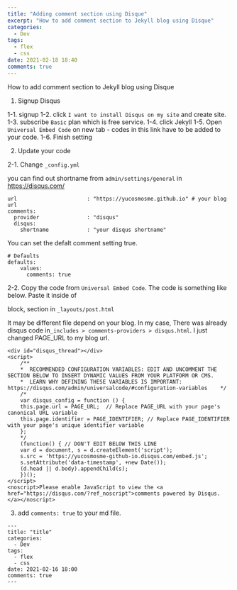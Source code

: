 ```yaml
---
title: "Adding comment section using Disque"
excerpt: "How to add comment section to Jekyll blog using Disque"
categories:
  - Dev
tags:
  - flex
  - css
date: 2021-02-18 18:40
comments: true 
---
```


How to add comment section to Jekyll blog using Disque

1. Signup Disqus 

1-1. signup 
1-2. click `I want to install Disqus on my site` and create site.
1-3. subscribe `Basic` plan which is free service.
1-4. click Jekyll
1-5. Open `Universal Embed Code` on new tab - codes in this link have to be added to your code.
1-6. Finish setting

2. Update your code

2-1. Change `_config.yml`

you can find out shortname from `admin/settings/general` in https://disqus.com/

```
url                      : "https://yucosmosme.github.io" # your blog url
comments:
  provider               : "disqus"
  disqus:
    shortname            : "your disqus shortname" 

```

You can set the defalt comment setting true.
```
# Defaults
defaults:
    values:
      comments: true
```
2-2. Copy the code from `Universal Embed Code`. The code is something like below. Paste it inside of <article> block, <insert your code> section in  `_layouts/post.html` 

It may be different file depend on your blog. In my case, There was already disqus code in`_includes > comments-providers > disqus.html`. I just changed PAGE_URL to my blog url.

```
<div id="disqus_thread"></div>
<script>
    /**
    *  RECOMMENDED CONFIGURATION VARIABLES: EDIT AND UNCOMMENT THE SECTION BELOW TO INSERT DYNAMIC VALUES FROM YOUR PLATFORM OR CMS.
    *  LEARN WHY DEFINING THESE VARIABLES IS IMPORTANT: https://disqus.com/admin/universalcode/#configuration-variables    */
    /*
    var disqus_config = function () {
    this.page.url = PAGE_URL;  // Replace PAGE_URL with your page's canonical URL variable
    this.page.identifier = PAGE_IDENTIFIER; // Replace PAGE_IDENTIFIER with your page's unique identifier variable
    };
    */
    (function() { // DON'T EDIT BELOW THIS LINE
    var d = document, s = d.createElement('script');
    s.src = 'https://yucosmosme-github-io.disqus.com/embed.js';
    s.setAttribute('data-timestamp', +new Date());
    (d.head || d.body).appendChild(s);
    })();
</script>
<noscript>Please enable JavaScript to view the <a href="https://disqus.com/?ref_noscript">comments powered by Disqus.</a></noscript>
```

3. add `comments: true` to your md file.

```
---
title: "title"
categories:
  - Dev
tags:
  - flex
  - css
date: 2021-02-16 18:00
comments: true 
---
```
